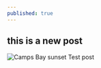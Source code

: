 ```yaml
---
published: true
---
```




## this is a new post
![Camps Bay sunset]({{site.baseurl}}/assets/img/CNV00005.JPG)
Test post
